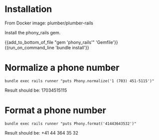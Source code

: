 
# Installation

From Docker image: plumber/plumber-rails

Install the phony_rails gem.

{{add_to_bottom_of_file "gem 'phony_rails'" 'Gemfile'}}
{{run_on_command_line 'bundle install'}}

# Normalize a phone number

`bundle exec rails runner "puts Phony.normalize('1 (703) 451-5115')"`

Result should be: 17034515115

# Format a phone number

`bundle exec rails runner "puts Phony.format('41443643532')"`

Result should be: +41 44 364 35 32
